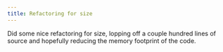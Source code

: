 ```yaml
---
title: Refactoring for size
---
```


Did some nice refactoring for size, lopping off a couple hundred lines of source and hopefully reducing the memory footprint of the code.
